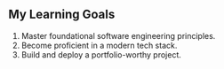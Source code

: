 ## My Learning Goals

1.  Master foundational software engineering principles.
2.  Become proficient in a modern tech stack.
3.  Build and deploy a portfolio-worthy project.